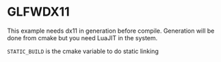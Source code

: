 # GLFWDX11

This example needs dx11 in generation before compile.
Generation will be done from cmake but you need LuaJIT in the system.

`STATIC_BUILD` is the cmake variable to do static linking

